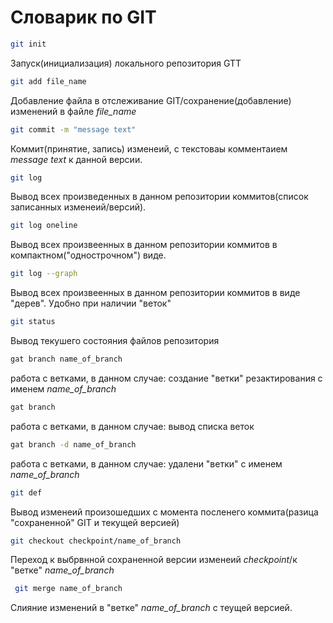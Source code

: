 # Словарик по GIT
```sh
git init
```
Запуск(инициализация) локального репозитория GTT

```sh
git add file_name
```
Добавление файла в отслеживание GIT/сохранение(добавление) изменений в файле *file_name*

```sh
git commit -m "message text"
```
Коммит(принятие, запись) изменеий, с текстоваы комментаием *message text* к данной версии. 
```sh
git log
```
Вывод всех произведенных в данном репозитории коммитов(список записанных изменеий/версий). 
```sh
git log oneline
```
Вывод всех произвеенных в данном репозитории коммитов в компактном("однострочном") виде. 
```sh
git log --graph
```
Вывод всех произвеенных в данном репозитории коммитов в виде "дерев". Удобно при наличии "веток" 
```sh
git status
```
Вывод текушего состояния файлов репозитория  
```sh
gat branch name_of_branch
```
работа  с ветками, в данном случае: создание "ветки" резактирования с именем *name_of_branch*
```sh
gat branch
```
работа  с ветками, в данном случае: вывод списка веток
```sh
gat branch -d name_of_branch
```
работа  с ветками, в данном случае: удалени "ветки" с именем *name_of_branch*
```sh
git def
```
Вывод изменеий произошедших с момента посленего коммита(разица "сохраненной" GIT и текущей версией)
```sh
git checkout checkpoint/name_of_branch
```
Переход к выбрвнной сохраненной версии изменеий *checkpoint*/к "ветке" *name_of_branch*
```sh
 git merge name_of_branch
 ```
 Слияние изменений в "ветке" *name_of_branch* с теущей версией. 
